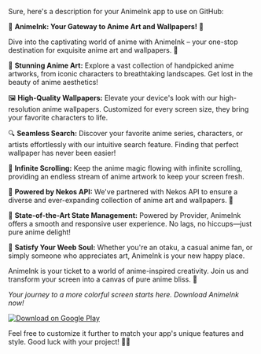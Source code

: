 Sure, here's a description for your AnimeInk app to use on GitHub:

🌟 **AnimeInk: Your Gateway to Anime Art and Wallpapers!** 🌟

Dive into the captivating world of anime with AnimeInk – your one-stop destination for exquisite anime art and wallpapers. 💫

🎨 **Stunning Anime Art:** Explore a vast collection of handpicked anime artworks, from iconic characters to breathtaking landscapes. Get lost in the beauty of anime aesthetics!

🖼️ **High-Quality Wallpapers:** Elevate your device's look with our high-resolution anime wallpapers. Customized for every screen size, they bring your favorite characters to life.

🔍 **Seamless Search:** Discover your favorite anime series, characters, or artists effortlessly with our intuitive search feature. Finding that perfect wallpaper has never been easier!

🌅 **Infinite Scrolling:** Keep the anime magic flowing with infinite scrolling, providing an endless stream of anime artwork to keep your screen fresh.

🚀 **Powered by Nekos API:** We've partnered with Nekos API to ensure a diverse and ever-expanding collection of anime art and wallpapers. 🐾

🧡 **State-of-the-Art State Management:** Powered by Provider, AnimeInk offers a smooth and responsive user experience. No lags, no hiccups—just pure anime delight!

🌸 **Satisfy Your Weeb Soul:** Whether you're an otaku, a casual anime fan, or simply someone who appreciates art, AnimeInk is your new happy place.

AnimeInk is your ticket to a world of anime-inspired creativity. Join us and transform your screen into a canvas of pure anime bliss. 🎉

_Your journey to a more colorful screen starts here. Download AnimeInk now!_

[![Download on Google Play](https://play.google.com/intl/en_us/badges/images/generic/en_badge_web_generic.png)](https://play.google.com/store/apps/details?id=com.yourcompany.animeink)

Feel free to customize it further to match your app's unique features and style. Good luck with your project! 🚀🎉
